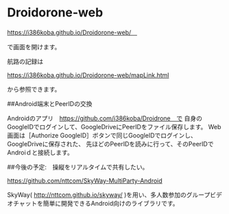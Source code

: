 # Droidorone-web
https://i386koba.github.io/Droidorone-web/　

で画面を開けます。

航路の記録は

https://i386koba.github.io/Droidorone-web/mapLink.html 

から参照できます。

##Android端末とPeerIDの交換

Androidのアプリ　https://github.com/i386koba/Droidrone　で
自身のGoogleIDでログインして、GoogleDriveにPeerIDをファイル保存します。
Web画面は［Authorize GoogleID］ボタンで同じGoogleIDでログインし、GoogleDriveに保存された、
先ほどのPeerIDを読みに行って、そのPeerIDでAndroiｄと接続します。


##今後の予定:　操縦をリアルタイムで共有したい。

https://github.com/nttcom/SkyWay-MultiParty-Android

SkyWay( http://nttcom.github.io/skyway/ )を用い、多人数参加のグループビデオチャットを簡単に開発できるAndroid向けのライブラリです。
